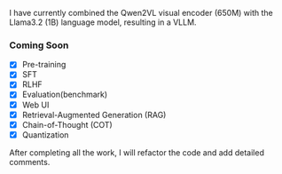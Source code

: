 I have currently combined the Qwen2VL visual encoder (650M) with the Llama3.2 (1B) language model, resulting in a VLLM.
### Coming Soon
- [x] Pre-training
- [x] SFT
- [x] RLHF
- [x] Evaluation(benchmark)
- [x] Web UI
- [x] Retrieval-Augmented Generation (RAG)
- [x] Chain-of-Thought (COT)
- [x] Quantization

After completing all the work, I will refactor the code and add detailed comments.

